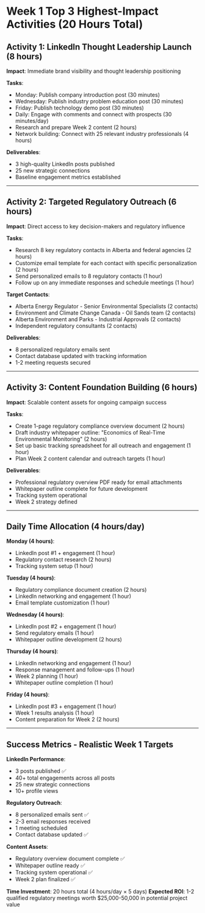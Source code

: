 # Week 1 Top 3 Highest-Impact Activities (20 Hours Total)

## Activity 1: LinkedIn Thought Leadership Launch (8 hours)
**Impact**: Immediate brand visibility and thought leadership positioning

**Tasks**:
- Monday: Publish company introduction post (30 minutes)
- Wednesday: Publish industry problem education post (30 minutes)  
- Friday: Publish technology demo post (30 minutes)
- Daily: Engage with comments and connect with prospects (30 minutes/day)
- Research and prepare Week 2 content (2 hours)
- Network building: Connect with 25 relevant industry professionals (4 hours)

**Deliverables**:
- 3 high-quality LinkedIn posts published
- 25 new strategic connections
- Baseline engagement metrics established

---

## Activity 2: Targeted Regulatory Outreach (6 hours)
**Impact**: Direct access to key decision-makers and regulatory influence

**Tasks**:
- Research 8 key regulatory contacts in Alberta and federal agencies (2 hours)
- Customize email template for each contact with specific personalization (2 hours)
- Send personalized emails to 8 regulatory contacts (1 hour)
- Follow up on any immediate responses and schedule meetings (1 hour)

**Target Contacts**:
- Alberta Energy Regulator - Senior Environmental Specialists (2 contacts)
- Environment and Climate Change Canada - Oil Sands team (2 contacts)
- Alberta Environment and Parks - Industrial Approvals (2 contacts)
- Independent regulatory consultants (2 contacts)

**Deliverables**:
- 8 personalized regulatory emails sent
- Contact database updated with tracking information
- 1-2 meeting requests secured

---

## Activity 3: Content Foundation Building (6 hours)
**Impact**: Scalable content assets for ongoing campaign success

**Tasks**:
- Create 1-page regulatory compliance overview document (2 hours)
- Draft industry whitepaper outline: "Economics of Real-Time Environmental Monitoring" (2 hours)
- Set up basic tracking spreadsheet for all outreach and engagement (1 hour)
- Plan Week 2 content calendar and outreach targets (1 hour)

**Deliverables**:
- Professional regulatory overview PDF ready for email attachments
- Whitepaper outline complete for future development
- Tracking system operational
- Week 2 strategy defined

---

## Daily Time Allocation (4 hours/day)

**Monday (4 hours)**:
- LinkedIn post #1 + engagement (1 hour)
- Regulatory contact research (2 hours)
- Tracking system setup (1 hour)

**Tuesday (4 hours)**:
- Regulatory compliance document creation (2 hours)
- LinkedIn networking and engagement (1 hour)
- Email template customization (1 hour)

**Wednesday (4 hours)**:
- LinkedIn post #2 + engagement (1 hour)
- Send regulatory emails (1 hour)
- Whitepaper outline development (2 hours)

**Thursday (4 hours)**:
- LinkedIn networking and engagement (1 hour)
- Response management and follow-ups (1 hour)
- Week 2 planning (1 hour)
- Whitepaper outline completion (1 hour)

**Friday (4 hours)**:
- LinkedIn post #3 + engagement (1 hour)
- Week 1 results analysis (1 hour)
- Content preparation for Week 2 (2 hours)

---

## Success Metrics - Realistic Week 1 Targets

**LinkedIn Performance**:
- 3 posts published ✅
- 40+ total engagements across all posts
- 25 new strategic connections
- 10+ profile views

**Regulatory Outreach**:
- 8 personalized emails sent ✅
- 2-3 email responses received
- 1 meeting scheduled
- Contact database updated ✅

**Content Assets**:
- Regulatory overview document complete ✅
- Whitepaper outline ready ✅
- Tracking system operational ✅
- Week 2 plan finalized ✅

**Time Investment**: 20 hours total (4 hours/day × 5 days)
**Expected ROI**: 1-2 qualified regulatory meetings worth $25,000-50,000 in potential project value